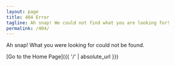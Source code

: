 ```yaml
---
layout: page
title: 404 Error
tagline: Ah snap! We could not find what you are looking for!
permalink: /404/
---
```


Ah snap! What you were looking for could not be found.

[Go to the Home Page]({{ '/' | absolute_url }})
